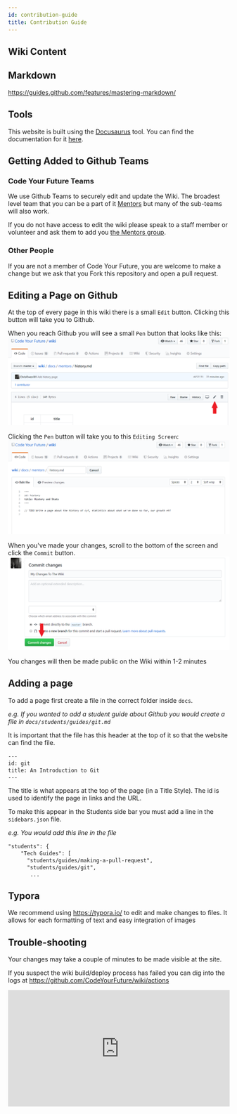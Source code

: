 ```yaml
---
id: contribution-guide
title: Contribution Guide
---
```


## Wiki Content

## Markdown

https://guides.github.com/features/mastering-markdown/

## Tools

This website is built using the [Docusaurus](https://docusaurus.io) tool. You can find the documentation for it [here](https://docusaurus.io/docs/en/installation).

## Getting Added to Github Teams

### Code Your Future Teams

We use Github Teams to securely edit and update the Wiki. The broadest level team that you can be a part of it [Mentors](https://github.com/orgs/CodeYourFuture/teams/mentors) but many of the sub-teams will also work.

If you do not have access to edit the wiki please speak to a staff member or volunteer and ask them to add you [the Mentors group](https://github.com/orgs/CodeYourFuture/teams/mentors).

### Other People

If you are not a member of Code Your Future, you are welcome to make a change but we ask that you Fork this repository and open a pull request.

## Editing a Page on Github

At the top of every page in this wiki there is a small `Edit` button. Clicking this button will take you to Github.

When you reach Github you will see a small `Pen` button that looks like this:
![Edit Github](assets/contribution-guide/editgithub.png)

Clicking the `Pen` button will take you to this `Editing Screen`:
![Edit Page Github](assets/contribution-guide/editpagegithub.png)

When you've made your changes, scroll to the bottom of the screen and click the `Commit` button.
![Commit Github](assets/contribution-guide/commit.png)

You changes will then be made public on the Wiki within 1-2 minutes

## Adding a page

To add a page first create a file in the correct folder inside `docs`.

_e.g. If you wanted to add a student guide about Github you would create a file in `docs/students/guides/git.md`_

It is important that the file has this header at the top of it so that the website can find the file.

```
---
id: git
title: An Introduction to Git
---
```

The title is what appears at the top of the page (in a Title Style). The id is used to identify the page in links and the URL.

To make this appear in the Students side bar you must add a line in the `sidebars.json` file.

_e.g. You would add this line in the file_

```
"students": {
    "Tech Guides": [
      "students/guides/making-a-pull-request",
      "students/guides/git",
       ...
```

## Typora

We recommend using https://typora.io/ to edit and make changes to files. It allows for each formatting of text and easy integration of images

## Trouble-shooting

Your changes may take a couple of minutes to be made visible at the site.

If you suspect the wiki build/deploy process has failed you can dig into the logs at https://github.com/CodeYourFuture/wiki/actions



<iframe height='265' scrolling='no' title='Fancy Animated SVG Menu' src='http://codepen.io/jeangontijo/embed/OxVywj/?height=265&theme-id=0&default-tab=css,result&embed-version=2' frameborder='no' allowtransparency='true' allowfullscreen='true' style='width: 100%;'></iframe>